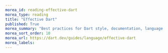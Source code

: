 ```yaml
---
morea_id: reading-effective-dart
morea_type: reading
title: "Effective Dart"
published: True
morea_summary: "Best practices for Dart style, documentation, language features, and design."
morea_sort_order: 10
morea_url: https://dart.dev/guides/language/effective-dart
morea_labels: 
---
```

